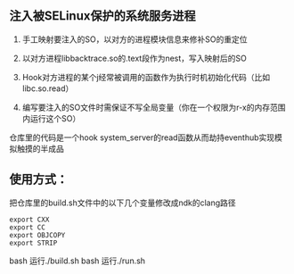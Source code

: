 ## 注入被SELinux保护的系统服务进程

1. 手工映射要注入的SO，以对方的进程模块信息来修补SO的重定位

2. 以对方进程libbacktrace.so的.text段作为nest，写入映射后的SO

3. Hook对方进程的某个j经常被调用的函数作为执行时机初始化代码（比如 libc.so.read）

4. 编写要注入的SO文件时需保证不写全局变量（你在一个权限为r-x的内存范围内运行这个SO）

仓库里的代码是一个hook system_server的read函数从而劫持eventhub实现模拟触摸的半成品

## 使用方式：
把仓库里的build.sh文件中的以下几个变量修改成ndk的clang路径
```
export CXX
export CC
export OBJCOPY
export STRIP
```
bash 运行./build.sh
bash 运行./run.sh

